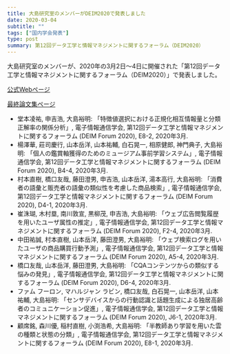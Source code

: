 ```yaml
---
title: 大島研究室のメンバーがDEIM2020で発表しました
date: 2020-03-04
subtitle: ""
tags: ["国内学会発表"]
type: post
summary: 第12回データ工学と情報マネジメントに関するフォーラム（DEIM2020）
---
```


<!-- ---
title: 濵島 聡一郎さんの論文が AAI 2021 に採録されました
date: 2021-06-01
subtitle: ""
tags: ["国際学会発表"]
type: post
---

+ titile
  + [第一著者]さんの論文が[学会短縮名]に採録されました
  + 複数名同学会の場合はあいうえお順で「大島研のn件論文が」
  + 研究室単位の時は「大島研の論文が」
  + バリエーションは「論文が採録されました」「で発表しました」「論文が受賞しました」ぐらい？ -->


大島研究室のメンバーが、2020年の3月2日～4日に開催された「第12回データ工学と情報マネジメントに関するフォーラム（DEIM2020）」で発表しました。

[公式Webページ](https://db-event.jpn.org/deim2020/)

[最終論文集ページ](https://db-event.jpn.org/deim2020/post/proceedings/)


+ 堂本凌祐, 申吉浩, 大島裕明: 「特徴値選択における正規化相互情報量と分類正解率の関係分析」, 電子情報通信学会, 第12回データ工学と情報マネジメントに関するフォーラム (DEIM Forum 2020), E8-2, 2020年3月.
+ 楊澤華, 莊司慶行, 山本岳洋, 山本祐輔, 白石晃一, 相原健郎, 神門典子, 大島裕明: 「個人の鑑賞軸獲得のためのミュージアム事前学習システム」, 電子情報通信学会, 第12回データ工学と情報マネジメントに関するフォーラム (DEIM Forum 2020), B4-4, 2020年3月.
+ 村本直樹, 橋口友哉, 藤田澄男, 申吉浩, 山本岳洋, 湯本高行, 大島裕明: 「消費者の語彙と販売者の語彙の類似性を考慮した商品検索」, 電子情報通信学会, 第12回データ工学と情報マネジメントに関するフォーラム (DEIM Forum 2020), D4-1, 2020年3月.
+ 崔洙瑚, 木村塁, 南川敦宣, 黒柳茂, 申吉浩, 大島裕明: 「ウェブ広告閲覧履歴を用いたユーザ属性の推定」, 電子情報通信学会, 第12回データ工学と情報マネジメントに関するフォーラム (DEIM Forum 2020), F2-4, 2020年3月.
+ 中田祐誠, 村本直樹, 山本岳洋, 藤田澄男, 大島裕明: 「ウェブ検索ログを用いたユーザの商品購買行動予測」, 電子情報通信学会, 第12回データ工学と情報マネジメントに関するフォーラム (DEIM Forum 2020), A5-4, 2020年3月.
+ 橋口友哉, 山本岳洋, 藤田澄男, 大島裕明: 「CQAコンテンツからの類似する悩みの発見」, 電子情報通信学会, 第12回データ工学と情報マネジメントに関するフォーラム (DEIM Forum 2020), D6-4, 2020年3月.
+ ファム フーロン, マハルジャン ラビン, 橋口友哉, 白石晃一, 山本岳洋, 山本祐輔, 大島裕明: 「センサデバイスからの行動認識と話題生成による独居高齢者のコミュニケーション促進」, 電子情報通信学会, 第12回データ工学と情報マネジメントに関するフォーラム (DEIM Forum 2020), J6-1, 2020年3月.
+ 顧席銘, 森川優, 稲村直樹, 小渕浩希, 大島裕明: 「半教師あり学習を用いた雲の種類と状態の分類」, 電子情報通信学会, 第12回データ工学と情報マネジメントに関するフォーラム (DEIM Forum 2020), E8-1, 2020年3月.

<!-- 1. 論文採録バージョン -->
<!-- [第一著者]さんの論文が「[学会フルネーム]」に採録されました。 -->

<!-- [公式Webページ](学会公式ページTopのURL) -->


<!-- 書誌情報。書式はPublicationsを参考。変にコードブロックとかで囲まなくてOK -->

<!-- [年月日]に発表予定 -->



<!-- 2. 論文発表済みバージョン -->
<!-- [第一著者]さんが「[学会フルネーム]」で発表しました。 -->

<!-- [公式Webページ](学会公式ページTopのURL) -->

<!-- 書誌情報。書式はPublicationsを参考。変にコードブロックとかで囲まなくてOK -->




<!-- 3. 論文受賞バージョン -->
<!-- [第一著者]さんの論文が「[学会フルネーム]」で「[受賞名]」を受賞しました -->

<!-- [公式Webページ](学会公式ページTopのURL) -->

<!-- 書誌情報。書式はPublicationsを参考。変にコードブロックとかで囲まなくてOK -->

<!-- 同学会複数名の場合は並べて良い感じにして -->